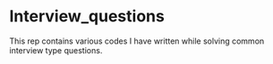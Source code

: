 # Interview_questions

This rep contains various codes I have written while solving common interview type questions.
